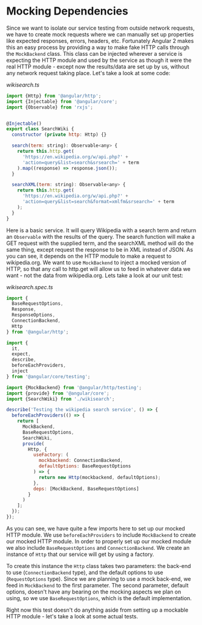 # Mocking Dependencies

Since we want to isolate our service testing from outside network requests, we have to create mock requests where we can manually set up properties like expected responses, errors, headers, etc. Fortunately Angular 2 makes this an easy process by providing a way to make fake HTTP calls through the `MockBackend` class. This class can be injected wherever a service is expecting the HTTP module and used by the service as though it were the real HTTP module - except now the results/data are set up by us, without any network request taking place. Let's take a look at some code:

*wikisearch.ts*

```js
import {Http} from '@angular/http';
import {Injectable} from '@angular/core';
import {Observable} from 'rxjs';


@Injectable()
export class SearchWiki {
  constructor (private http: Http) {}

  search(term: string): Observable<any> {
    return this.http.get(
      'https://en.wikipedia.org/w/api.php?' +
      'action=query&list=search&srsearch=' + term
    ).map((response) => response.json());
  }

  searchXML(term: string): Observable<any> {
    return this.http.get(
      'https://en.wikipedia.org/w/api.php?' +
      'action=query&list=search&format=xmlfm&srsearch=' + term
    );
  }
}
```

Here is a basic service. It will query Wikipedia with a search term and return an `Observable` with the results of the query. The search function will make a GET request with the supplied term, and the searchXML method will do the same thing, except request the response to be in XML instead of JSON. As you can see, it depends on the HTTP module to make a request to wikipedia.org. We want to use `MockBackend` to inject a mocked version of HTTP, so that any call to http.get will allow us to feed in whatever data we want - not the data from wikipedia.org. Lets take a look at our unit test:

*wikisearch.spec.ts*

```js
import {
  BaseRequestOptions,
  Response,
  ResponseOptions,
  ConnectionBackend,
  Http
} from '@angular/http';

import {
  it,
  expect,
  describe,
  beforeEachProviders,
  inject
} from '@angular/core/testing';

import {MockBackend} from '@angular/http/testing';
import {provide} from '@angular/core';
import {SearchWiki} from './wikisearch';

describe('Testing the wikipedia search service', () => {
  beforeEachProviders(() => {
    return [
      MockBackend,
      BaseRequestOptions,
      SearchWiki,
      provide(
        Http, {
          useFactory: (
            mockbackend: ConnectionBackend,
            defaultOptions: BaseRequestOptions
          ) => {
            return new Http(mockbackend, defaultOptions);
          },
          deps: [MockBackend, BaseRequestOptions]
        }
      )
    ];
  });
});
```

As you can see, we have quite a few imports here to set up our mocked HTTP module. We use `beforeEachProviders` to include `MockBackend` to create our mocked HTTP module. In order to properly set up our mocked module we also include `BaseRequestOptions` and `ConnectionBackend`. We create an instance of `Http` that our service will get by using a factory.

To create this instance the `Http` class takes two parameters: the back-end to use (`ConnectionBackend` type), and the default options to use (`RequestOptions` type). Since we are planning to use a mock back-end, we feed in `MockBackend` to the first parameter. The second parameter, default options, doesn't have any bearing on the mocking aspects we plan on using, so we use `BaseRequestOptions`, which is the default implementation.

Right now this test doesn't do anything aside from setting up a mockable HTTP module - let's take a look at some actual tests.

